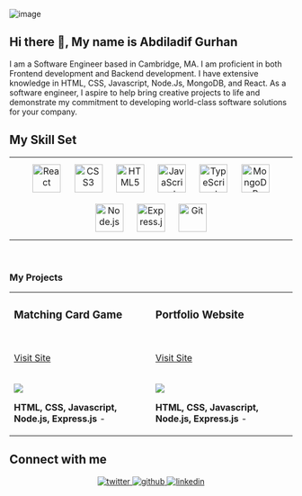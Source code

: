 ![image](https://github.com/user-attachments/assets/00c8fa0e-e539-4675-94e1-a2b77581d789)
## Hi there 👋, My name is Abdiladif Gurhan
I am a Software Engineer based in Cambridge, MA. I am proficient in both Frontend development and Backend development. I have extensive knowledge in HTML, CSS, Javascript, Node.Js, MongoDB, and React. As a software engineer, I aspire to help bring creative projects to life and demonstrate my commitment to developing world-class software solutions for your company.


## My Skill Set  
<table><tr><td valign="top" width="33%">
 
 
<div align="center">  
<img style="margin: 10px" src="https://profilinator.rishav.dev/skills-assets/react-original-wordmark.svg" alt="React" height="50" />   
<img style="margin: 10px" src="https://profilinator.rishav.dev/skills-assets/css3-original-wordmark.svg" alt="CSS3" height="50" />  
<img style="margin: 10px" src="https://profilinator.rishav.dev/skills-assets/html5-original-wordmark.svg" alt="HTML5" height="50" />  
<img style="margin: 10px" src="https://profilinator.rishav.dev/skills-assets/javascript-original.svg" alt="JavaScript" height="50" />   
<img style="margin: 10px" src="https://profilinator.rishav.dev/skills-assets/typescript-original.svg" alt="TypeScript" height="50" />  
<img style="margin: 10px" src="https://profilinator.rishav.dev/skills-assets/mongodb-original-wordmark.svg" alt="MongoDB" height="50" />  
<img style="margin: 10px" src="https://profilinator.rishav.dev/skills-assets/nodejs-original-wordmark.svg" alt="Node.js" height="50" />  
<img style="margin: 10px" src="https://profilinator.rishav.dev/skills-assets/express-original-wordmark.svg" alt="Express.js" height="50" />  
<img style="margin: 10px" src="https://profilinator.rishav.dev/skills-assets/git-scm-icon.svg" alt="Git" height="50" />
</div>
</td></tr></table> 

<br/>

### My Projects 
<article>
      <div>
  <div>
<table>
  <tbody><tr>
    <td width="50%" valign="top">
      <h3><a></a>Matching Card Game</h3> 
        <br>
        <p><a href="#" rel="nofollow">Visit Site</a></p>
        <br>
        <a href="#" rel="nofollow">
            <img src="https://media0.giphy.com/media/v1.Y2lkPTc5MGI3NjExbXJuYnNsb3d4Z2N3bHhibDV0d2s1M2l0NTVsNmh6OGUxZ2VlZmt5eSZlcD12MV9pbnRlcm5hbF9naWZfYnlfaWQmY3Q9Zw/oNXLl9lvK9GqgOceq5/giphy.gif" style="max-width:100%;">
        </a>
        <p><strong>HTML, CSS, Javascript, Node.js, Express.js </strong> - </p>
    </td>
   <td width="50%" valign="top">
      <h3><a></a>Portfolio Website </h3> 
        <br>
        <p><a href="#" rel="nofollow">Visit Site</a></p>
        <br>
        <a href="#" rel="nofollow">
         <img src = "https://i.giphy.com/media/v1.Y2lkPTc5MGI3NjExcnF1cXdrMzhhOHdycmhrMGM4YXV2Y2Fybjg5OTFzYXlwN3l5ZXF3ciZlcD12MV9pbnRlcm5hbF9naWZfYnlfaWQmY3Q9Zw/VMEf7MoyFLJkV8UFZn/giphy.gif" style="max-width:100%;">
         </a>
        <p><strong>HTML, CSS, Javascript, Node.js, Express.js </strong> - </p>
    </td>
  </tr>
</tbody></table>
</article>
      </div>
  </div>
 
## Connect with me  

<div align="center">
<a href="https://x.com/AbdiladifG13831" target="_blank">
<img src=https://img.shields.io/badge/twitter-%2300acee.svg?&style=for-the-badge&logo=twitter&logoColor=white alt=twitter />
</a>
<a href="https://github.com/AbdiladifG target="_blank">
<img src=https://img.shields.io/badge/github-%2324292e.svg?&style=for-the-badge&logo=github&logoColor=white alt=github />
</a>
<a href="https://www.linkedin.com/in/abdiladif-gurhan/" target="_blank">
<img src=https://img.shields.io/badge/linkedin-%231E77B5.svg?&style=for-the-badge&logo=linkedin&logoColor=white alt=linkedin  />
</a>  
</div>  
<br/>

<!--
**AbdiladifG/AbdiladifG** is a ✨ _special_ ✨ repository because its `README.md` (this file) appears on your GitHub profile.

Here are some ideas to get you started:

- 🔭 I’m currently working on ...
- 🌱 I’m currently learning ...
- 👯 I’m looking to collaborate on ...
- 🤔 I’m looking for help with ...
- 💬 Ask me about ...
- 📫 How to reach me: ...
- 😄 Pronouns: ...
- ⚡ Fun fact: ...
-->
